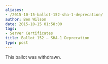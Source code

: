 ```yaml
---
aliases:
- /2015-10-15-ballot-152-sha-1-deprecation/
author: Ben Wilson
date: 2015-10-15 01:58:00
tags:
- Server Certificates
title: Ballot 152 – SHA-1 Deprecation
type: post
---
```


This ballot was withdrawn.